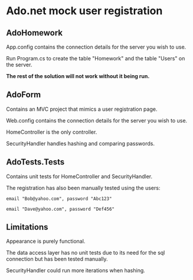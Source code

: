 # Ado.net mock user registration

## AdoHomework
App.config contains the connection details for the server you wish to use.

Run Program.cs to create the table "Homework" and the table "Users" on the server.

**The rest of the solution will not work without it being run.**

## AdoForm
Contains an MVC project that mimics a user registration page.

Web.config contains the connection details for the server you wish to use.

HomeController is the only controller. 

SecurityHandler handles hashing and comparing passwords.

## AdoTests.Tests
Contains unit tests for HomeController and SecurityHandler.

The registration has also been manually tested using the users: 

	email "Bob@yahoo.com", password "Abc123" 

	email "Dave@yahoo.com", password "Def456" 

## Limitations
Appearance is purely functional.

The data access layer has no unit tests due to its need for the sql connection but has been tested manually.

SecurityHandler could run more iterations when hashing.